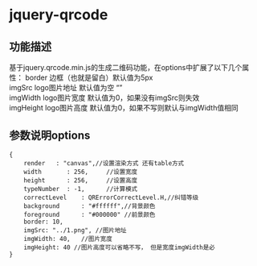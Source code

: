 # jquery-qrcode

## 功能描述
基于jquery.qrcode.min.js的生成二维码功能，在options中扩展了以下几个属性：
border 边框（也就是留白）默认值为5px </br>
imgSrc logo图片地址 默认值为空 “” </br>
imgWidth logo图片宽度 默认值为0，如果没有imgSrc则失效 </br>
imgHeight logo图片高度 默认值为0，如果不写则默认与imgWidth值相同 </br>

## 参数说明options

```
{
    render   : "canvas",//设置渲染方式 还有table方式
    width       : 256,     //设置宽度
    height      : 256,     //设置高度
    typeNumber  : -1,      //计算模式
    correctLevel    : QRErrorCorrectLevel.H,//纠错等级
    background      : "#ffffff",//背景颜色
    foreground      : "#000000" //前景颜色
    border: 10,
    imgSrc: "../1.png", //图片地址
    imgWidth: 40,   //图片宽度
    imgHeight: 40 //图片高度可以省略不写， 但是宽度imgWidth是必
}
```
